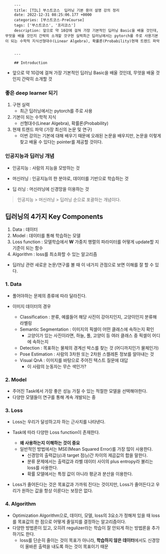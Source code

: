 

        ---
        title: [TIL] 부스트코스  딥러닝 기본 용어 설명 강의 정리
        date: 2022-12-31 08:25:06.177 +0000
        categories: [부스트코스-PreCourse]
        tags: ['부스트코스', '프리코스']
        description: 앞으로 약 10강에 걸쳐 가장 기본적인 딥러닝 Basic을 배울 것인데, 무엇을 배울 것인지 간략히 소개할 것구현 실력최근 딥러닝에서는 pytorch를 주로 사용기본이 되는 수학적 지식선형대수(Linear Algebra), 확률론(Probability)현재 트렌드 파악
        
        
        ---

        ## Introduction

- 앞으로 약 10강에 걸쳐 가장 기본적인 딥러닝 Basic을 배울 것인데, 무엇을 배울 것인지 간략히 소개할 것

### 좋은 deep learner 되기

1. 구현 실력
	- 최근 딥러닝에서는 pytorch를 주로 사용
2. 기본이 되는 수학적 지식
	- 선형대수(Linear Algebra), 확률론(Probability)
3. 현재 트렌드 파악 (가장 최신의 논문 및 연구)
	- 이번 강의는 기본에 대해 배우기 때문에 오래된 논문을 배우지만, 논문을 이렇게 찾고 배울 수 있다는 pointer를 제공할 것이다.
    
### 인공지능과 딥러닝 개념

- 인공지능 : 사람의 지능을 모방하는 것

- 머신러닝 : 인공지능의 한 분야로, 데이터를 기반으로 학습하는 것

- 딥 러닝 : 머신러닝에 신경망을 이용하는 것

> 인공지능 > 머신러닝 > 딥러닝 순으로 포괄하는 개념이다.

## 딥러닝의 4가지 Key Components

1. Data : 데이터
2. Model : 데이터를 통해 학습하는 모델
3. Loss function : 모델학습에서 **W** 가중치 행렬의 파라미터를 어떻게 update할 지 기준이 되는 함수
4. Algorithm : loss를 최소화할 수 있는 알고리즘

- 딥러닝 관련 새로운 논문/연구를 볼 때 이 네가지 관점으로 보면 이해를 잘 할 수 있다.

### 1. Data

- 풀어야하는 문제의 종류에 따라 달라진다.

- 이미지 데이터의 경우
	
    - Classification : 분류, 예를들어 해당 사진이 강아지인지, 고양이인지 분류해 라벨링
    - Semantic Segmentation : 이미지의 픽셀이 어떤 클래스에 속하는지 확인
    	- 고양이가 있는 사진이라면, 하늘, 풀, 고양이 등 여러 클래스 중 픽셀이 어디에 속하는지
    - Detection : 목표하는 물체의 경계선 박스를 찾는 것 (어디까지인가 물체인가)
    - Pose Estimation : 사람의 3차원 또는 2차원 스켈레톤 정보를 알아내는 것
    - Visual QnA : 이미지를 바탕으로 주어진 텍스트 질문에 대답
    	- 이 사람의 눈동자는 무슨 색인가?

### 2. Model

- 주어진 Task에서 가장 좋은 성능 가질 수 있는 적절한 모델을 선택해야한다.
- 다양한 모델들이 연구를 통해 계속 개발되는 중

### 3. Loss

- Loss는 우리가 달성하고자 하는 근사치를 나타낸다.
- Task에 따라 다양한 Loss function이 존재한다.
	
    - **왜 사용하는지 이해하는 것이 중요**
    - 일반적인 방법에서는 MSE(Mean Squared Error)를 가장 많이 사용한다. 
    	- 신경망의 출력값(`ŷ`)과 target 점(`y`)간 차이의 제곱값의 합을 말한다.
        - 분류 문제에서는 출력값과 라벨 데이터 사이의 plus entropy라 불리는 loss를 사용한다.
        - 확률 모델에서는 특정 값이 아니라 평균과 분산을 이용한다.
- Loss가 줄어든다는 것은 목표값과 가까워 진다는 것이지만, Loss가 줄어든다고 우리가 원하는 값을 항상 이룬다는 보장은 없다.

### 4. Algorithm 

- Optimization Algorithm으로, 데이터, 모델, loss의 3요소가 정해져 있을 때 loss를 목표값의 한 점으로 어떻게 줄일지를 결정하는 알고리즘이다.
- 다양한 방법론이 있고, 오히려 regulizer라는 학습이 잘 안되게 하는 방법론을 추가하기도 한다.
	- loss를 단순히 줄이는 것이 목표가 아니라, **학습하지 않은 데이터**에서도 신경망이 올바른 출력을 내도록 하는 것이 목표이기 때문

        